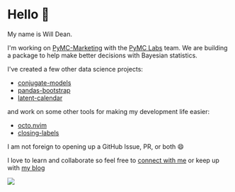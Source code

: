 # Hello :wave:

My name is Will Dean.

I'm working on [PyMC-Marketing](https://github.com/pymc-labs/pymc-marketing)
with the [PyMC Labs](https://www.pymc-labs.io) team. We are building a package
to help make better decisions with Bayesian statistics.

I've created a few other data science projects:

- [conjugate-models](https://github.com/wd60622/conjugate)
- [pandas-bootstrap](https://github.com/wd60622/pandas-bootstrap)
- [latent-calendar](https://github.com/wd60622/latent-calendar)

and work on some other tools for making my development life easier:

- [octo.nvim](https://github.com/pwntester/octo.nvim)
- [closing-labels](https://github.com/wd60622/closing-labels)

I am not foreign to opening up a GitHub Issue, PR, or both :smile:

I love to learn and collaborate so feel free to [connect with me](https://www.linkedin.com/in/williambdean/) or keep up with [my blog](https://wd60622.github.io/blog/)

<img class="img" src="https://github-readme-stats.vercel.app/api?username=wd60622&show_icons=true&theme=transparent&count_private=true&include_all_commits=true" />
